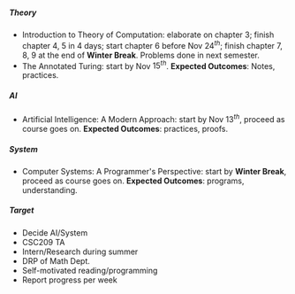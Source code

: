 ##### Theory
* Introduction to Theory of Computation: elaborate on chapter 3; finish chapter 4, 5 in 4 days; start chapter 6 before Nov $24^{th}$; finish chapter 7, 8, 9 at the end of **Winter Break**. Problems done in next semester.
* The Annotated Turing: start by Nov $15^{th}$.
**Expected Outcomes**: Notes, practices.

##### AI
* Artificial Intelligence: A Modern Approach: start by Nov $13^{th}$, proceed as course goes on.
**Expected Outcomes**: practices, proofs.

##### System
* Computer Systems: A Programmer's Perspective: start by **Winter Break**, proceed as course goes on.
**Expected Outcomes**: programs, understanding.

##### Target
* Decide AI/System
* CSC209 TA
* Intern/Research during summer
* DRP of Math Dept.
* Self-motivated reading/programming
* Report progress per week
